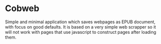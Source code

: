 # Cobweb

Simple and minimal application which saves webpages as EPUB document,
with focus on good defaults.
It is based on a very simple web scrapper so it will not work with
pages that use javascript to construct pages after loading them.
